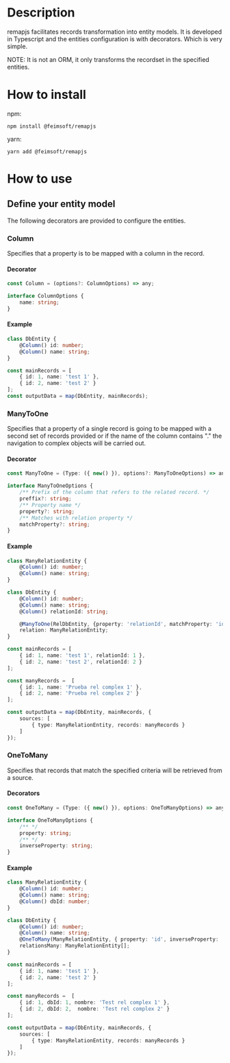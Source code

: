# Description
remapjs facilitates records transformation into entity models.
It is developed in Typescript and the entities configuration is with decorators. Which is very simple.

NOTE: It is not an ORM, it only transforms the recordset in the specified entities.

# How to install
npm:
```
npm install @feimsoft/remapjs
```
yarn:
```
yarn add @feimsoft/remapjs
```

# How to use
## Define your entity model

The following decorators are provided to configure the entities.

### Column
Specifies that a property is to be mapped with a column in the record.

#### Decorator
```ts
const Column = (options?: ColumnOptions) => any;
```
```ts
interface ColumnOptions {
    name: string; 
}
```

#### Example
```ts
class DbEntity {
    @Column() id: number;
    @Column() name: string;
}

const mainRecords = [
    { id: 1, name: 'test 1' },
    { id: 2, name: 'test 2' }
];
const outputData = map(DbEntity, mainRecords);
```

### ManyToOne
Specifies that a property of a single record is going to be mapped with a second set of records provided or if the name of the column contains "." the navigation to complex objects will be carried out.

#### Decorator
```ts
const ManyToOne = (Type: ({ new() }), options?: ManyToOneOptions) => any;
```
```ts
interface ManyToOneOptions {
    /** Prefix of the column that refers to the related record. */
    preffix?: string;
    /** Property name */
    property?: string;
    /** Matches with relation property */
    matchProperty?: string;
}
```

#### Example
```ts
class ManyRelationEntity {
    @Column() id: number;
    @Column() name: string;
}

class DbEntity {
    @Column() id: number;
    @Column() name: string;
    @Column() relationId: string;

    @ManyToOne(RelDbEntity, {property: 'relationId', matchProperty: 'id' })
    relation: ManyRelationEntity;
}

const mainRecords = [
    { id: 1, name: 'test 1', relationId: 1 },
    { id: 2, name: 'test 2', relationId: 2 }
];

const manyRecords =  [
    { id: 1, name: 'Prueba rel complex 1' }, 
    { id: 2, name: 'Prueba rel complex 2' }
];

const outputData = map(DbEntity, mainRecords, {
    sources: [
        { type: ManyRelationEntity, records: manyRecords }
    ]
});
```

### OneToMany
Specifies that records that match the specified criteria will be retrieved from a source.

#### Decorators
```ts
const OneToMany = (Type: ({ new() }), options: OneToManyOptions) => any;
```
```ts
interface OneToManyOptions {
    /** */
    property: string;
    /** */
    inverseProperty: string;
}
```

#### Example
```ts
class ManyRelationEntity {
    @Column() id: number;
    @Column() name: string;
    @Column() dbId: number;
}

class DbEntity {
    @Column() id: number;
    @Column() name: string;
    @OneToMany(ManyRelationEntity, { property: 'id', inverseProperty: 'dbId' })
    relationsMany: ManyRelationEntity[];
}

const mainRecords = [
    { id: 1, name: 'test 1' },
    { id: 2, name: 'test 2' }
];

const manyRecords =  [
    { id: 1, dbId: 1, nombre: 'Test rel complex 1' }, 
    { id: 2, dbId: 2,  nombre: 'Test rel complex 2' }
];

const outputData = map(DbEntity, mainRecords, {
    sources: [
        { type: ManyRelationEntity, records: manyRecords }
    ]
});
```